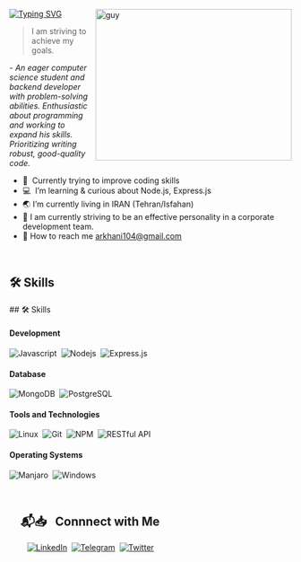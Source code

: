 <img align="right" height="270px" alt="guy" width="350" src="https://i.pinimg.com/originals/e4/26/70/e426702edf874b181aced1e2fa5c6cde.gif" /> </a>

<a href="https://git.io/typing-svg"><img src="https://readme-typing-svg.herokuapp.com?font=Josefin+Sans&pause=1000&width=435&lines=Hey%F0%9F%91%8B.+It%60s+AliReza+Khani.;Node.JS+learner+%F0%9F%91%80" alt="Typing SVG" /></a>

> I am striving to achieve my goals.
> <br />

 <p>- <i>An eager computer science student and backend developer with problem-solving abilities. Enthusiastic about programming and working to expand his skills. Prioritizing writing robust, good-quality code.</i></p>

-   🌱 &nbsp;Currently trying to improve coding skills
-   :computer: &nbsp;I’m learning & curious about Node.js, Express.js
-   🌏 I’m currently living in IRAN (Tehran/Isfahan)
-   📝 I am currently striving to be an effective personality in a corporate development team.
-   💬 How to reach me arkhani104@gmail.com

<br>

## 🛠️ Skills

<div>
  ## 🛠️ Skills

#### Development

![Javascript](https://img.shields.io/badge/JavaScript-F7DF1E?style=flat&logo=javascript&logoColor=black)&nbsp;
![Nodejs](https://img.shields.io/badge/Node.js-558564?style=flat&logo=node.js&logoColor=white)&nbsp;
![Express.js](https://img.shields.io/badge/express.js-%23404d59.svg?style=flat&logo=express&logoColor=%2361DAFB)&nbsp;

#### Database

![MongoDB](https://img.shields.io/badge/MongoDB-092E20?style=flat&logo=mongodb&logoColor=green)&nbsp;
![PostgreSQL](https://img.shields.io/badge/PostgreSQL-316192?style=flat&logo=postgresql&logoColor=green)

#### Tools and Technologies

![Linux](https://img.shields.io/badge/Linux-05122A?style=flat&logo=linux&logoColor=white)&nbsp;
![Git](https://img.shields.io/badge/-Git-05122A?style=flat&logo=git)&nbsp;
![NPM](https://img.shields.io/badge/npm-CB3837?style=flat&logo=npm&logoColor=white)&nbsp;
![RESTful API](https://img.shields.io/badge/RESTfulAPI-109989?style=flat)

#### Operating Systems

![Manjaro](https://img.shields.io/badge/Manjaro_Linux-557C94?logo=manjaro&logoColor=white)&nbsp;
![Windows](https://img.shields.io/badge/Windows-0078D6?logo=windows&logoColor=white)

</div>

<br>

## &nbsp; &nbsp; 📬📥 &nbsp; Connnect with Me

&nbsp; &nbsp; &nbsp; &nbsp; <a href="www.linkedin.com/in/alirezakhani104"><img src="https://img.shields.io/badge/linkedin-%230077B5.svg?&style=for-the-badge&logo=linkedin&logoColor=white" alt="LinkedIn" /></a>&nbsp;
<a href="http://t.me/arkhani104"><img src="https://img.shields.io/badge/telegram-00B4FF.svg?&style=for-the-badge&logo=telegram&logoColor=white" alt="Telegram" /></a>&nbsp;
<a href="https://twitter.com/Khan1_ar"><img src="https://img.shields.io/badge/x%20(twiiter)-000000.svg?&style=for-the-badge&logo=twitter&logoColor=white" alt="Twitter" /></a>
